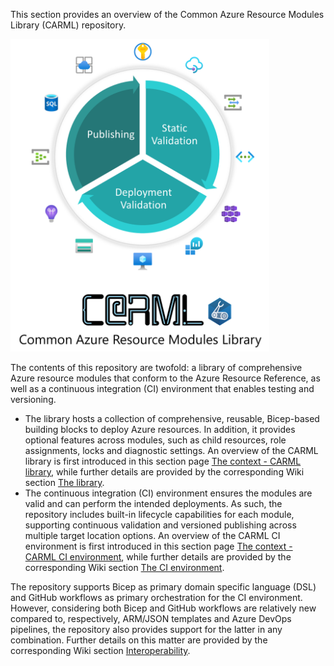 This section provides an overview of the Common Azure Resource Modules Library (CARML) repository.

<img src="media\Context\CARLM_overview.png" alt="CARML overview" height="500">

The contents of this repository are twofold: a library of comprehensive Azure resource modules that conform to the Azure Resource Reference, as well as a continuous integration (CI) environment that enables testing and versioning.

- The library hosts a collection of comprehensive, reusable, Bicep-based building blocks to deploy Azure resources. In addition, it provides optional features across modules, such as child resources, role assignments, locks and diagnostic settings. An overview of the CARML library is first introduced in this section page [The context - CARML library](./The%20context%20-%20CARML%20library), while further details are provided by the corresponding Wiki section [The library](./The%20library).
- The continuous integration (CI) environment ensures the modules are valid and can perform the intended deployments. As such, the repository includes built-in lifecycle capabilities for each module, supporting continuous validation and versioned publishing across multiple target location options. An overview of the CARML CI environment is first introduced in this section page [The context - CARML CI environment](./The%20context%20-%20CARML%20CI%20environment), while further details are provided by the corresponding Wiki section [The CI environment](./The%20CI%20environment).

The repository supports Bicep as primary domain specific language (DSL) and GitHub workflows as primary orchestration for the CI environment. However, considering both Bicep and GitHub workflows are relatively new compared to, respectively, ARM/JSON templates and Azure DevOps pipelines, the repository also provides support for the latter in any combination. Further details on this matter are provided by the corresponding Wiki section [Interoperability](./Interoperability).
